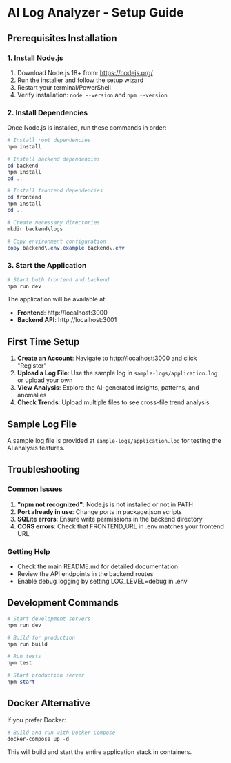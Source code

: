 # AI Log Analyzer - Setup Guide

## Prerequisites Installation

### 1. Install Node.js
1. Download Node.js 18+ from: https://nodejs.org/
2. Run the installer and follow the setup wizard
3. Restart your terminal/PowerShell
4. Verify installation: `node --version` and `npm --version`

### 2. Install Dependencies

Once Node.js is installed, run these commands in order:

```powershell
# Install root dependencies
npm install

# Install backend dependencies
cd backend
npm install
cd ..

# Install frontend dependencies
cd frontend
npm install
cd ..

# Create necessary directories
mkdir backend\logs

# Copy environment configuration
copy backend\.env.example backend\.env
```

### 3. Start the Application

```powershell
# Start both frontend and backend
npm run dev
```

The application will be available at:
- **Frontend**: http://localhost:3000
- **Backend API**: http://localhost:3001

## First Time Setup

1. **Create an Account**: Navigate to http://localhost:3000 and click "Register"
2. **Upload a Log File**: Use the sample log in `sample-logs/application.log` or upload your own
3. **View Analysis**: Explore the AI-generated insights, patterns, and anomalies
4. **Check Trends**: Upload multiple files to see cross-file trend analysis

## Sample Log File

A sample log file is provided at `sample-logs/application.log` for testing the AI analysis features.

## Troubleshooting

### Common Issues

1. **"npm not recognized"**: Node.js is not installed or not in PATH
2. **Port already in use**: Change ports in package.json scripts
3. **SQLite errors**: Ensure write permissions in the backend directory
4. **CORS errors**: Check that FRONTEND_URL in .env matches your frontend URL

### Getting Help

- Check the main README.md for detailed documentation
- Review the API endpoints in the backend routes
- Enable debug logging by setting LOG_LEVEL=debug in .env

## Development Commands

```powershell
# Start development servers
npm run dev

# Build for production
npm run build

# Run tests
npm test

# Start production server
npm start
```

## Docker Alternative

If you prefer Docker:

```powershell
# Build and run with Docker Compose
docker-compose up -d
```

This will build and start the entire application stack in containers.
